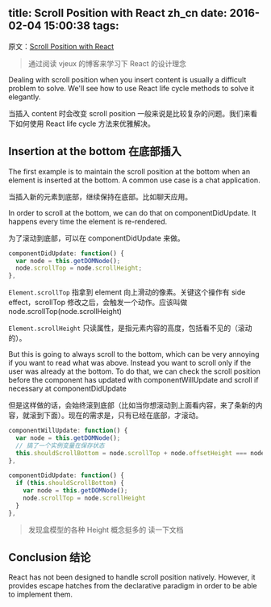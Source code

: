 title: Scroll Position with React zh_cn
date: 2016-02-04 15:00:38
tags:
---

原文：[Scroll Position with React](http://blog.vjeux.com/2013/javascript/scroll-position-with-react.html)

> 通过阅读 vjeux 的博客来学习下 React 的设计理念

Dealing with scroll position when you insert content is usually a difficult problem to solve. We'll see how to use React life cycle methods to solve it elegantly.

当插入 content 时会改变 scroll position 一般来说是比较复杂的问题。我们来看下如何使用 React life cycle 方法来优雅解决。

## Insertion at the bottom 在底部插入

The first example is to maintain the scroll position at the bottom when an element is inserted at the bottom. A common use case is a chat application.

当插入新的元素到底部，继续保持在底部。比如聊天应用。

In order to scroll at the bottom, we can do that on componentDidUpdate. It happens every time the element is re-rendered.

为了滚动到底部，可以在 componentDidUpdate 来做。

```js
componentDidUpdate: function() {
  var node = this.getDOMNode();
  node.scrollTop = node.scrollHeight;
},
```

`Element.scrollTop` 指拿到 element 向上滑动的像素。关键这个操作有 side effect，scrollTop 修改之后，会触发一个动作。应该叫做 node.scrollTop(node.scrollHeight)

`Element.scrollHeight` 只读属性，是指元素内容的高度，包括看不见的（滚动的）。

But this is going to always scroll to the bottom, which can be very annoying if you want to read what was above. Instead you want to scroll only if the user was already at the bottom. To do that, we can check the scroll position before the component has updated with componentWillUpdate and scroll if necessary at componentDidUpdate

但是这样做的话，会始终滚到底部（比如当你想滚动到上面看内容，来了条新的内容，就滚到下面）。现在的需求是，只有已经在底部，才滚动。

```js
componentWillUpdate: function() {
  var node = this.getDOMNode();
  // 搞了一个实例变量在保存状态
  this.shouldScrollBottom = node.scrollTop + node.offsetHeight === node.scrollHeight;
},
 
componentDidUpdate: function() {
  if (this.shouldScrollBottom) {
    var node = this.getDOMNode();
    node.scrollTop = node.scrollHeight
  }
},
```


> 发现盒模型的各种 Height 概念挺多的
> 读一下文档

## Conclusion 结论

React has not been designed to handle scroll position natively. However, it provides escape hatches from the declarative paradigm in order to be able to implement them.

